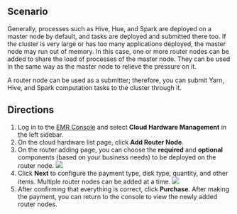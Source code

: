 
## Scenario
Generally, processes such as Hive, Hue, and Spark are deployed on a master node by default, and tasks are deployed and submitted there too. If the cluster is very large or has too many applications deployed, the master node may run out of memory. In this case, one or more router nodes can be added to share the load of processes of the master node. They can be used in the same way as the master node to relieve the pressure on it.

A router node can be used as a submitter; therefore, you can submit Yarn, Hive, and Spark computation tasks to the cluster through it.

## Directions
1. Log in to the [EMR Console](https://console.cloud.tencent.com/emr) and select **Cloud Hardware Management** in the left sidebar.
2. On the cloud hardware list page, click **Add Router Node**.
3. On the router adding page, you can choose the **required** and **optional** components (based on your business needs) to be deployed on the router node.
![](https://main.qcloudimg.com/raw/6020ac84b9db1fdd1f6c6a5a3319b676.png)
4. Click **Next** to configure the payment type, disk type, quantity, and other items. Multiple router nodes can be added at a time.
![](https://main.qcloudimg.com/raw/476a4836ed2c98a5a5c6c759ab4a5f2a.png)
5. After confirming that everything is correct, click **Purchase**. After making the payment, you can return to the console to view the newly added router nodes.
